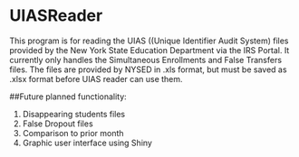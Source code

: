 # UIASReader

This program is for reading the UIAS ((Unique Identifier Audit System) files provided by the New York State Education Department via the IRS Portal.
It currently only handles the Simultaneous Enrollments and False Transfers files.
The files are provided by NYSED in .xls format, but must be saved as .xlsx format before UIAS reader can use them.

##Future planned functionality:

1. Disappearing students files
1. False Dropout files
1. Comparison to prior month
1. Graphic user interface using Shiny
